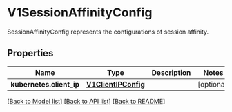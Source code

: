 # V1SessionAffinityConfig

SessionAffinityConfig represents the configurations of session affinity.
## Properties
Name | Type | Description | Notes
------------ | ------------- | ------------- | -------------
**kubernetes.client_ip** | [**V1ClientIPConfig**](V1ClientIPConfig.md) |  | [optional] 

[[Back to Model list]](../README.md#documentation-for-models) [[Back to API list]](../README.md#documentation-for-api-endpoints) [[Back to README]](../README.md)


